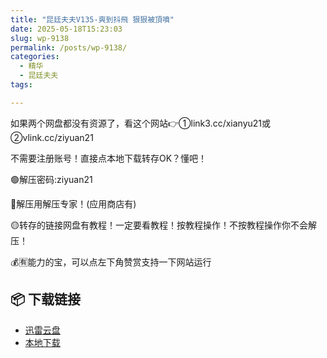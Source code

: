 ```yaml
---
title: "昆廷夫夫V135-爽到抖飛 狠狠被頂噴"
date: 2025-05-18T15:23:03
slug: wp-9138
permalink: /posts/wp-9138/
categories:
  - 精华
  - 昆廷夫夫
tags:

---
```


如果两个网盘都没有资源了，看这个网站👉①link3.cc/xianyu21或②vlink.cc/ziyuan21

不需要注册账号！直接点本地下载转存OK？懂吧！

🟢解压密码:ziyuan21

🔵解压用解压专家！(应用商店有)

🟡转存的链接网盘有教程！一定要看教程！按教程操作！不按教程操作你不会解压！

💰🈶能力的宝，可以点左下角赞赏支持一下网站运行

## 📦 下载链接
- [迅雷云盘](https://blziyuan21.com/pay-download/9138?key=151ee446b9&down_id=0)
- [本地下载](https://blziyuan21.com/pay-download/9138?key=151ee446b9&down_id=1)

